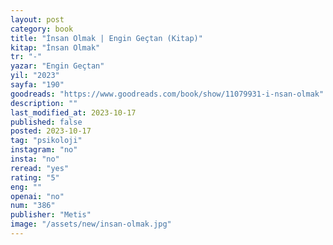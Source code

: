 ```yaml
---
layout: post
category: book
title: "İnsan Olmak | Engin Geçtan (Kitap)"
kitap: "İnsan Olmak"
tr: "-"
yazar: "Engin Geçtan"
yil: "2023"
sayfa: "190"
goodreads: "https://www.goodreads.com/book/show/11079931-i-nsan-olmak"
description: ""
last_modified_at: 2023-10-17
published: false
posted: 2023-10-17
tag: "psikoloji"
instagram: "no"
insta: "no"
reread: "yes"
rating: "5"
eng: ""
openai: "no"
num: "386"
publisher: "Metis"
image: "/assets/new/insan-olmak.jpg"
---
```

